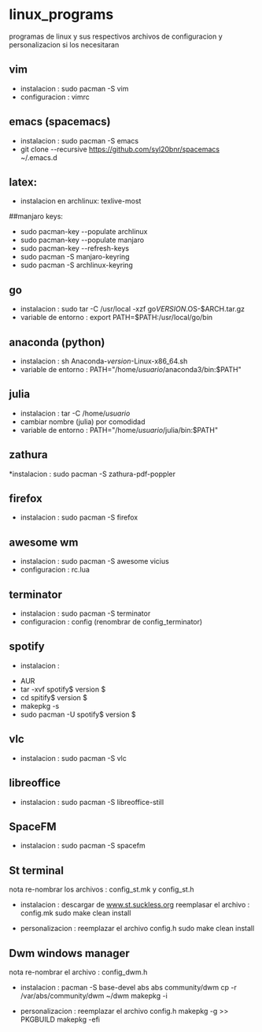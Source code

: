 # linux_programs
programas de linux y sus respectivos archivos de configuracion y personalizacion si los necesitaran

## vim

* instalacion : sudo pacman -S vim
* configuracion : vimrc

## emacs (spacemacs)

* instalacion : sudo pacman -S emacs
* git clone --recursive https://github.com/syl20bnr/spacemacs ~/.emacs.d

## latex:
* instalacion en archlinux: texlive-most

##manjaro keys:

* sudo pacman-key --populate archlinux
* sudo pacman-key --populate manjaro
* sudo pacman-key --refresh-keys
* sudo pacman -S manjaro-keyring
* sudo pacman -S archlinux-keyring

## go

* instalacion : sudo tar -C /usr/local -xzf go$VERSION.$OS-$ARCH.tar.gz
* variable de entorno : export PATH=$PATH:/usr/local/go/bin

## anaconda (python)

* instalacion : sh Anaconda-$version$-Linux-x86_64.sh
* variable de entorno : PATH="/home/$usuario$/anaconda3/bin:$PATH"

## julia

* instalacion : tar -C /home/$usuario$
* cambiar nombre (julia) por comodidad
* variable de entorno : PATH="/home/$usuario$/julia/bin:$PATH"

## zathura

*instalacion : sudo pacman -S zathura-pdf-poppler

## firefox

* instalacion : sudo pacman -S firefox

## awesome wm

* instalacion : sudo pacman -S awesome vicius
* configuracion : rc.lua

## terminator

* instalacion : sudo pacman -S terminator
* configuracion : config (renombrar de config_terminator)

## spotify

* instalacion : 

 - AUR
 - tar -xvf spotify$ version $
 - cd spitify$ version $
 - makepkg -s
 - sudo pacman -U spotify$ version $

## vlc

* instalacion : sudo pacman -S vlc

## libreoffice

* instalacion : sudo pacman -S libreoffice-still

## SpaceFM

* instalacion : sudo pacman -S spacefm

## St terminal

nota re-nombrar los archivos : config_st.mk y config_st.h

* instalacion : descargar de www.st.suckless.org
                reemplasar el archivo : config.mk
                sudo make clean install

* personalizacion : reemplazar el archivo config.h 
                    sudo make clean install

## Dwm windows manager

nota re-nombrar el archivo : config_dwm.h

* instalacion : pacman -S base-devel abs
                abs community/dwm
                cp -r /var/abs/community/dwm ~/dwm
                makepkg -i

* personalizacion : reemplazar el archivo config.h
                    makepkg -g >> PKGBUILD
                    makepkg -efi
